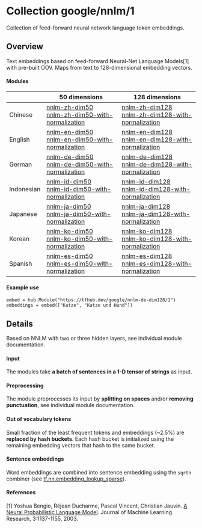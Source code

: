 # Collection google/nnlm/1
Collection of feed-forward neural network language token embeddings.

<!-- dataset: Google News -->
<!-- module-type: text-embedding -->
<!-- network-architecture: NNLM -->

## Overview
Text embeddings based on feed-forward Neural-Net Language Models[1] with
pre-built OOV. Maps from text to 128-dimensional embedding vectors.

#### Modules
|            | 50 dimensions | 128 dimensions |
|------------|---------------|----------------|
| Chinese    | [nnlm-zh-dim50](https://tfhub.dev/google/nnlm-zh-dim50) <br/> [nnlm-zh-dim50-with-normalization](https://tfhub.dev/google/nnlm-zh-dim50-with-normalization) | [nnlm-zh-dim128](https://tfhub.dev/google/nnlm-zh-dim128) <br/> [nnlm-zh-dim128-with-normalization](https://tfhub.dev/google/nnlm-zh-dim128-with-normalization)
| English    | [nnlm-en-dim50](https://tfhub.dev/google/nnlm-en-dim50) <br/> [nnlm-en-dim50-with-normalization](https://tfhub.dev/google/nnlm-en-dim50-with-normalization) | [nnlm-en-dim128](https://tfhub.dev/google/nnlm-en-dim128) <br/> [nnlm-en-dim128-with-normalization](https://tfhub.dev/google/nnlm-en-dim128-with-normalization)
| German     | [nnlm-de-dim50](https://tfhub.dev/google/nnlm-de-dim50) <br/> [nnlm-de-dim50-with-normalization](https://tfhub.dev/google/nnlm-de-dim50-with-normalization) | [nnlm-de-dim128](https://tfhub.dev/google/nnlm-de-dim128) <br/> [nnlm-de-dim128-with-normalization](https://tfhub.dev/google/nnlm-de-dim128-with-normalization)
| Indonesian | [nnlm-id-dim50](https://tfhub.dev/google/nnlm-id-dim50) <br/> [nnlm-id-dim50-with-normalization](https://tfhub.dev/google/nnlm-id-dim50-with-normalization) | [nnlm-id-dim128](https://tfhub.dev/google/nnlm-id-dim128) <br/> [nnlm-id-dim128-with-normalization](https://tfhub.dev/google/nnlm-id-dim128-with-normalization)
| Japanese   | [nnlm-ja-dim50](https://tfhub.dev/google/nnlm-ja-dim50) <br/> [nnlm-ja-dim50-with-normalization](https://tfhub.dev/google/nnlm-ja-dim50-with-normalization) | [nnlm-ja-dim128](https://tfhub.dev/google/nnlm-ja-dim128) <br/> [nnlm-ja-dim128-with-normalization](https://tfhub.dev/google/nnlm-ja-dim128-with-normalization)
| Korean     | [nnlm-ko-dim50](https://tfhub.dev/google/nnlm-ko-dim50) <br/> [nnlm-ko-dim50-with-normalization](https://tfhub.dev/google/nnlm-ko-dim50-with-normalization) | [nnlm-ko-dim128](https://tfhub.dev/google/nnlm-ko-dim128) <br/> [nnlm-ko-dim128-with-normalization](https://tfhub.dev/google/nnlm-ko-dim128-with-normalization)
| Spanish    | [nnlm-es-dim50](https://tfhub.dev/google/nnlm-es-dim50) <br/> [nnlm-es-dim50-with-normalization](https://tfhub.dev/google/nnlm-es-dim50-with-normalization) | [nnlm-es-dim128](https://tfhub.dev/google/nnlm-es-dim128) <br/> [nnlm-es-dim128-with-normalization](https://tfhub.dev/google/nnlm-es-dim128-with-normalization)

#### Example use
```
embed = hub.Module("https://tfhub.dev/google/nnlm-de-dim128/1")
embeddings = embed(["Katze", "Katze und Hund"])
```

## Details
Based on NNLM with two or three hidden layers, see individual module
documentation.

#### Input
The modules take **a batch of sentences in a 1-D tensor of strings** as input.

#### Preprocessing
The module preprocesses its input by **splitting on spaces** and/or
**removing punctuation**, see individual module documentation.

#### Out of vocabulary tokens
Small fraction of the least frequent tokens and embeddings (~2.5%) are
**replaced by hash buckets**. Each hash bucket is initialized using the remaining
embedding vectors that hash to the same bucket.

#### Sentence embeddings
Word embeddings are combined into sentence embedding using the `sqrtn` combiner
(see [tf.nn.embedding_lookup_sparse](https://www.tensorflow.org/api_docs/python/tf/nn/embedding_lookup_sparse)).

#### References
[1] Yoshua Bengio, Réjean Ducharme, Pascal Vincent, Christian Jauvin.
[A Neural Probabilistic Language Model](http://www.jmlr.org/papers/volume3/bengio03a/bengio03a.pdf).
Journal of Machine Learning Research, 3:1137-1155, 2003.
